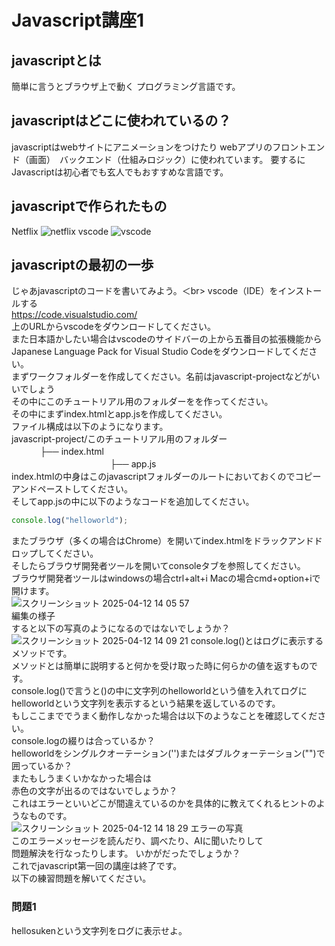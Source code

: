 # Javascript講座1
## javascriptとは
簡単に言うとブラウザ上で動く
プログラミング言語です。
## javascriptはどこに使われているの？
javascriptはwebサイトにアニメーションをつけたり
webアプリのフロントエンド（画面）　バックエンド（仕組みロジック）に使われています。
要するにJavascriptは初心者でも玄人でもおすすめな言語です。
## javascriptで作られたもの
Netflix ![netflix](https://github.com/user-attachments/assets/658b2f0c-840f-4c9f-9e18-8a8297e7a56b)
vscode ![vscode](https://github.com/user-attachments/assets/4d476693-ac0d-4a77-9897-2d416311e9e2)
## javascriptの最初の一歩
じゃあjavascriptのコードを書いてみよう。＜br>
vscode（IDE）をインストールする<br>
https://code.visualstudio.com/<br>
上のURLからvscodeをダウンロードしてください。<br>
また日本語かしたい場合はvscodeのサイドバーの上から五番目の拡張機能からJapanese Language Pack for Visual Studio Codeをダウンロードしてください。<br>
まずワークフォルダーを作成してください。名前はjavascript-projectなどがいいでしょう<br>
その中にこのチュートリアル用のフォルダーをを作ってください。<br>
その中にまずindex.htmlとapp.jsを作成してください。<br>
ファイル構成は以下のようになります。<br>
javascript-project/このチュートリアル用のフォルダー<br>
             　　　 ├── index.html<br>
　　　　　　　　　　　  ├── app.js<br>
index.htmlの中身はこのjavascriptフォルダーのルートにおいておくのでコピーアンドペーストしてください。<br>
そしてapp.jsの中に以下のようなコードを追加してください。  
```javascript
console.log("helloworld");
````
またブラウザ（多くの場合はChrome）を開いてindex.htmlをドラックアンドドロップしてください。<br>
そしたらブラウザ開発者ツールを開いてconsoleタブを参照してください。<br>
ブラウザ開発者ツールはwindowsの場合ctrl+alt+i Macの場合cmd+option+iで開けます。  
![スクリーンショット 2025-04-12 14 05 57](https://github.com/user-attachments/assets/c82ccb2d-21bc-48f0-a50f-6518ffb7d9bf)  
編集の様子<br>
すると以下の写真のようになるのではないでしょうか？<br>
![スクリーンショット 2025-04-12 14 09 21](https://github.com/user-attachments/assets/f45bd3cf-d356-40cd-8a7f-21ccf5e7e468)
console.log()とはログに表示するメソッドです。  
メソッドとは簡単に説明すると何かを受け取った時に何らかの値を返すものです。  
console.log()で言うと()の中に文字列のhelloworldという値を入れてログにhelloworldという文字列を表示するという結果を返しているのです。  
もしここまででうまく動作しなかった場合は以下のようなことを確認してください。  
console.logの綴りは合っているか？  
helloworldをシングルクオーテーション('')またはダブルクォーテーション("")で囲っているか？  
またもしうまくいかなかった場合は  
赤色の文字が出るのではないでしょうか？  
これはエラーといいどこが間違えているのかを具体的に教えてくれるヒントのようなものです。  
![スクリーンショット 2025-04-12 14 18 29](https://github.com/user-attachments/assets/49fa4eaf-8b77-4427-a59b-193cc55ea485)
エラーの写真  
このエラーメッセージを読んだり、調べたり、AIに聞いたりして  
問題解決を行なったりします。
いかがだったでしょうか？  
これでjavascript第一回の講座は終了です。  
以下の練習問題を解いてください。  
### 問題1 
hellosukenという文字列をログに表示せよ。

